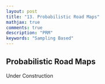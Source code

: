```yaml
---
layout: post
title: "13. Probabilistic Road Maps"
mathjax: true
comments: true
description: "PRM"
keywords: "Sampling Based"
---  
```


##  Probabilistic Road Maps
Under Construction
